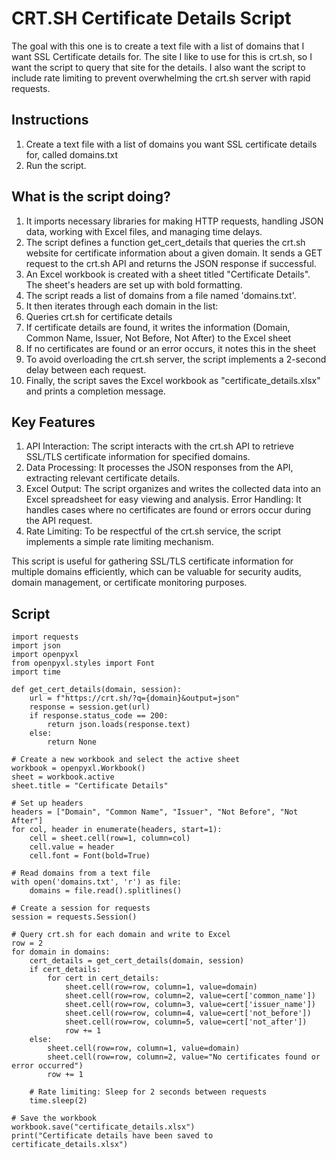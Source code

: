 # CRT.SH Certificate Details Script

The goal with this one is to create a text file with a list of domains that I want SSL Certificate details for. The site I like to use for this is crt.sh, so I want the script to query that site for the details. I also want the script to include rate limiting to prevent overwhelming the crt.sh server with rapid requests.

## Instructions
1. Create a text file with a list of domains you want SSL certificate details for, called domains.txt
2. Run the script.

## What is the script doing?

1. It imports necessary libraries for making HTTP requests, handling JSON data, working with Excel files, and managing time delays.
2. The script defines a function get_cert_details that queries the crt.sh website for certificate information about a given domain. It sends a GET request to the crt.sh API and returns the JSON response if successful.
3. An Excel workbook is created with a sheet titled "Certificate Details". The sheet's headers are set up with bold formatting.
4. The script reads a list of domains from a file named 'domains.txt'.
5. It then iterates through each domain in the list:
6. Queries crt.sh for certificate details
7. If certificate details are found, it writes the information (Domain, Common Name, Issuer, Not Before, Not After) to the Excel sheet
8. If no certificates are found or an error occurs, it notes this in the sheet
9. To avoid overloading the crt.sh server, the script implements a 2-second delay between each request.
10. Finally, the script saves the Excel workbook as "certificate_details.xlsx" and prints a completion message.

## Key Features
1. API Interaction: The script interacts with the crt.sh API to retrieve SSL/TLS certificate information for specified domains. 
2. Data Processing: It processes the JSON responses from the API, extracting relevant certificate details. 
3. Excel Output: The script organizes and writes the collected data into an Excel spreadsheet for easy viewing and analysis. Error Handling: It handles cases where no certificates are found or errors occur during the API request. 
4. Rate Limiting: To be respectful of the crt.sh service, the script implements a simple rate limiting mechanism. 

This script is useful for gathering SSL/TLS certificate information for multiple domains efficiently, which can be valuable for security audits, domain management, or certificate monitoring purposes.

## Script


```
import requests
import json
import openpyxl
from openpyxl.styles import Font
import time

def get_cert_details(domain, session):
    url = f"https://crt.sh/?q={domain}&output=json"
    response = session.get(url)
    if response.status_code == 200:
        return json.loads(response.text)
    else:
        return None

# Create a new workbook and select the active sheet
workbook = openpyxl.Workbook()
sheet = workbook.active
sheet.title = "Certificate Details"

# Set up headers
headers = ["Domain", "Common Name", "Issuer", "Not Before", "Not After"]
for col, header in enumerate(headers, start=1):
    cell = sheet.cell(row=1, column=col)
    cell.value = header
    cell.font = Font(bold=True)

# Read domains from a text file
with open('domains.txt', 'r') as file:
    domains = file.read().splitlines()

# Create a session for requests
session = requests.Session()

# Query crt.sh for each domain and write to Excel
row = 2
for domain in domains:
    cert_details = get_cert_details(domain, session)
    if cert_details:
        for cert in cert_details:
            sheet.cell(row=row, column=1, value=domain)
            sheet.cell(row=row, column=2, value=cert['common_name'])
            sheet.cell(row=row, column=3, value=cert['issuer_name'])
            sheet.cell(row=row, column=4, value=cert['not_before'])
            sheet.cell(row=row, column=5, value=cert['not_after'])
            row += 1
    else:
        sheet.cell(row=row, column=1, value=domain)
        sheet.cell(row=row, column=2, value="No certificates found or error occurred")
        row += 1
    
    # Rate limiting: Sleep for 2 seconds between requests
    time.sleep(2)

# Save the workbook
workbook.save("certificate_details.xlsx")
print("Certificate details have been saved to certificate_details.xlsx")
```
